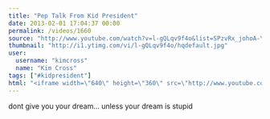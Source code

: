 ```yaml
---
title: "Pep Talk From Kid President"
date: 2013-02-01 17:04:37 00:00
permalink: /videos/1660
source: "http://www.youtube.com/watch?v=l-gQLqv9f4o&list=SPzvRx_johoA-YabI6FWcU-jL6nKA1Um-t&index=2"
thumbnail: "http://i1.ytimg.com/vi/l-gQLqv9f4o/hqdefault.jpg"
user:
  username: "kimcross"
  name: "Kim Cross"
tags: ["#kidpresident"]
html: "<iframe width=\"640\" height=\"360\" src=\"http://www.youtube.com/embed/l-gQLqv9f4o?wmode=transparent&feature=oembed\" frameborder=\"0\" allowfullscreen></iframe>"
---
```


dont give you your dream... unless your dream is stupid
